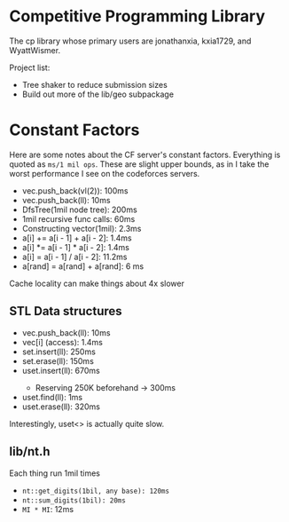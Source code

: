 # Competitive Programming Library

The cp library whose primary users are jonathanxia, kxia1729, and WyattWismer.

Project list:
* Tree shaker to reduce submission sizes
* Build out more of the lib/geo subpackage

# Constant Factors

Here are some notes about the CF server's constant factors. Everything is quoted
as `ms/1 mil ops`. These are slight upper bounds, as in I take the worst performance I
see on the codeforces servers.

* vec.push_back(vl(2)): 100ms
* vec.push_back(ll): 10ms
* DfsTree(1mil node tree): 200ms
* 1mil recursive func calls: 60ms
* Constructing vector(1mil): 2.3ms
* a[i] += a[i - 1] + a[i - 2]: 1.4ms
* a[i] *= a[i - 1] * a[i - 2]: 1.4ms
* a[i] = a[i - 1] / a[i - 2]: 11.2ms
* a[rand] = a[rand] + a[rand]: 6 ms

Cache locality can make things about 4x slower

## STL Data structures

* vec.push_back(ll): 10ms
* vec[i] (access): 1.4ms
* set<ll>.insert(ll): 250ms
* set<ll>.erase(ll): 150ms
* uset<ll>.insert(ll): 670ms
    * Reserving 250K beforehand -> 300ms
* uset<ll>.find(ll): 1ms
* uset<ll>.erase(ll): 320ms

Interestingly, uset<> is actually quite slow.

## lib/nt.h
Each thing run 1mil times
* `nt::get_digits(1bil, any base): 120ms` 
* `nt::sum_digits(1bil): 20ms`
* `MI * MI`: 12ms